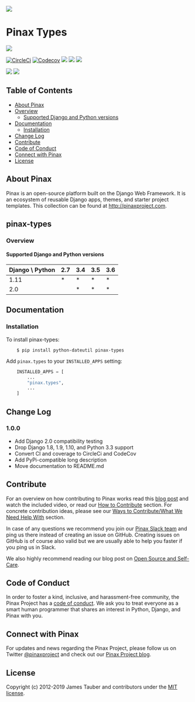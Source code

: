 ![](http://pinaxproject.com/pinax-design/patches/pinax-types.svg)

# Pinax Types

[![](https://img.shields.io/pypi/v/pinax-types.svg)](https://pypi.python.org/pypi/pinax-types/)

[![CircleCi](https://img.shields.io/circleci/project/github/pinax/pinax-types.svg)](https://circleci.com/gh/pinax/pinax-types)
[![Codecov](https://img.shields.io/codecov/c/github/pinax/pinax-types.svg)](https://codecov.io/gh/pinax/pinax-types)
[![](https://img.shields.io/github/contributors/pinax/pinax-types.svg)](https://github.com/pinax/pinax-types/graphs/contributors)
[![](https://img.shields.io/github/issues-pr/pinax/pinax-types.svg)](https://github.com/pinax/pinax-types/pulls)
[![](https://img.shields.io/github/issues-pr-closed/pinax/pinax-types.svg)](https://github.com/pinax/pinax-types/pulls?q=is%3Apr+is%3Aclosed)

[![](http://slack.pinaxproject.com/badge.svg)](http://slack.pinaxproject.com/)
[![](https://img.shields.io/badge/license-MIT-blue.svg)](https://opensource.org/licenses/MIT)


## Table of Contents

* [About Pinax](#about-pinax)
* [Overview](#overview)
  * [Supported Django and Python versions](#supported-django-and-python-versions)
* [Documentation](#documentation)
  * [Installation](#installation)
* [Change Log](#change-log)
* [Contribute](#contribute)
* [Code of Conduct](#code-of-conduct)
* [Connect with Pinax](#connect-with-pinax)
* [License](#license)


## About Pinax

Pinax is an open-source platform built on the Django Web Framework. It is an ecosystem of reusable
Django apps, themes, and starter project templates. This collection can be found at http://pinaxproject.com.


## pinax-types

### Overview

#### Supported Django and Python versions

Django \ Python | 2.7 | 3.4 | 3.5 | 3.6
--------------- | --- | --- | --- | ---
1.11 |  *  |  *  |  *  |  *  
2.0  |     |  *  |  *  |  *


## Documentation

### Installation

To install pinax-types:

```shell
    $ pip install python-dateutil pinax-types
```

Add `pinax.types` to your `INSTALLED_APPS` setting:

```python
    INSTALLED_APPS = [
        ...
        "pinax.types",
        ...
    ]
```
   
## Change Log   
   
### 1.0.0

* Add Django 2.0 compatibility testing
* Drop Django 1.8, 1.9, 1.10, and Python 3.3 support
* Convert CI and coverage to CircleCi and CodeCov
* Add PyPi-compatible long description
* Move documentation to README.md


## Contribute

For an overview on how contributing to Pinax works read this [blog post](http://blog.pinaxproject.com/2016/02/26/recap-february-pinax-hangout/)
and watch the included video, or read our [How to Contribute](http://pinaxproject.com/pinax/how_to_contribute/) section.
For concrete contribution ideas, please see our
[Ways to Contribute/What We Need Help With](http://pinaxproject.com/pinax/ways_to_contribute/) section.

In case of any questions we recommend you join our [Pinax Slack team](http://slack.pinaxproject.com)
and ping us there instead of creating an issue on GitHub. Creating issues on GitHub is of course
also valid but we are usually able to help you faster if you ping us in Slack.

We also highly recommend reading our blog post on [Open Source and Self-Care](http://blog.pinaxproject.com/2016/01/19/open-source-and-self-care/).


## Code of Conduct

In order to foster a kind, inclusive, and harassment-free community, the Pinax Project
has a [code of conduct](http://pinaxproject.com/pinax/code_of_conduct/).
We ask you to treat everyone as a smart human programmer that shares an interest in Python, Django, and Pinax with you.


## Connect with Pinax

For updates and news regarding the Pinax Project, please follow us on Twitter [@pinaxproject](https://twitter.com/pinaxproject)
and check out our [Pinax Project blog](http://blog.pinaxproject.com).


## License

Copyright (c) 2012-2019 James Tauber and contributors under the [MIT license](https://opensource.org/licenses/MIT).
